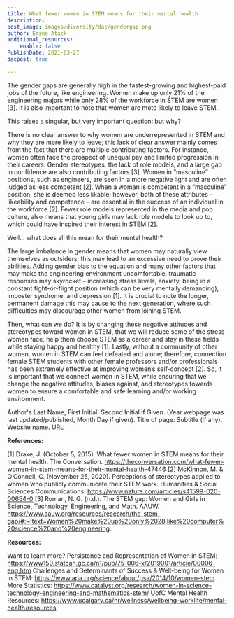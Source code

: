 ```yaml
---
title: What fewer women in STEM means for their mental health
description: 
post_image: images/diversity/dac/gendergap.png
author: Emine Atack
additional_resources:
    enable: false
PublishDate: 2021-03-27
dacpost: true

---
```

The gender gaps are generally high in the fastest-growing and highest-paid jobs of the future, like engineering. Women make up only 21% of the engineering majors while only 28% of the workforce in STEM are women [3]. It is also important to note that women are mote likely to leave STEM.

This raises a singular, but very important question: but why?

There is no clear answer to why women are underrepresented in STEM and why they are more likely to leave; this lack of clear answer mainly comes from the fact that there are multiple contributing factors. For instance, women often face the prospect of unequal pay and limited progression in their careers. Gender stereotypes, the lack of role models, and a large gap in confidence are also contributing factors [3]. 
Women in “masculine” positions, such as engineers, are seen in a more negative light and are often judged as less competent [2]. When a woman is competent in a “masculine” position, she is deemed less likable; however, both of these attributes – likeability and competence – are essential in the success of an individual in the workforce [2].
Fewer role models represented in the media and pop culture, also means that young girls may lack role models to look up to, which could have inspired their interest in STEM [2].

Well… what does all this mean for their mental health?

The large imbalance in gender means that women may naturally view themselves as outsiders; this may lead to an excessive need to prove their abilities. Adding gender bias to the equation and many other factors that may make the engineering environment uncomfortable, traumatic responses may skyrocket – increasing stress levels, anxiety, being in a constant fight-or-flight position (which can be very mentally demanding), imposter syndrome, and depression [1].
It is crucial to note the longer, permanent damage this may cause to the next generation, where such difficulties may discourage other women from joining STEM.

Then, what can we do?
It is by changing these negative attitudes and stereotypes toward women in STEM, that we will reduce some of the stress women face, help them choose STEM as a career and stay in these fields while staying happy and healthy [1].
	Lastly, without a community of other women, women in STEM can feel defeated and alone; therefore, connection female STEM students with other female professors and/or professionals has been extremely effective at improving women’s self-concept [2]. 
	So, it is important that we connect women in STEM, while ensuring that we change the negative attitudes, biases against, and stereotypes towards women to ensure a comfortable and safe learning and/or working environment.

Author's Last Name, First Initial. Second Initial if Given. (Year webpage was last updated/published, Month Day if given). Title of page: Subtitle (if any). Website name. URL


**References:**

[1] Drake, J. (October 5, 2015).  What fewer women in STEM means for their mental health. The Conversation.
https://theconversation.com/what-fewer-women-in-stem-means-for-their-mental-health-47446
[2] McKinnon, M. & O’Connell, C. (November 25, 2020). Perceptions of stereotypes applied to women who publicly communicate their STEM work. Humanities & Social Sciences Communications.
https://www.nature.com/articles/s41599-020-00654-0
[3] Roman, N. G. (n.d.). The STEM gap: Women and Girls in Science, Technology, Engineering, and Math. AAUW.
https://www.aauw.org/resources/research/the-stem-gap/#:~:text=Women%20make%20up%20only%2028,like%20computer%20science%20and%20engineering.

**Resources:**

Want to learn more?
Persistence and Representation of Women in STEM: https://www150.statcan.gc.ca/n1/pub/75-006-x/2019001/article/00006-eng.htm
Challenges and Determinants of Success & Well-being for Women in STEM:
https://www.apa.org/science/about/psa/2014/10/women-stem
More Statistics: https://www.catalyst.org/research/women-in-science-technology-engineering-and-mathematics-stem/
UofC Mental Health Resources:
https://www.ucalgary.ca/hr/wellness/wellbeing-worklife/mental-health/resources
